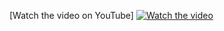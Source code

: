 [Watch the video on YouTube]
[![Watch the video](https://i.ytimg.com/vi/0jMHji6dV4M/hqdefault.jpg?s%E2%80%A6GUgVihEMA8=&rs=AOn4CLCSzqMM_AR_S9Ld0wEDKEqTOsZh6A)](https://www.youtube.com/watch?v=0jMHji6dV4M)
